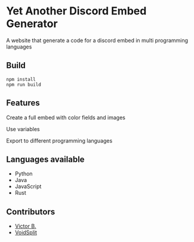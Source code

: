 # Yet Another Discord Embed Generator

A website that generate a code for a discord embed in multi programming languages

## Build

```
npm install
npm run build
```

## Features
Create a full embed with color fields and images

Use variables

Export to different programming languages

## Languages available
- Python
- Java
- JavaScript
- Rust

## Contributors

- <a href="https://github.com/victorbnl">Victor B.</a>
- <a href="https://github.com/VoidSplit">VoidSplit</a>

